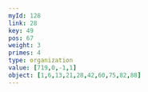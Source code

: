 ```yaml
---
myId: 128
link: 28
key: 49
pos: 67
weight: 3
primes: 4
type: organization
value: [719,0,-1,1]
object: [1,6,13,21,28,42,60,75,82,88]
---
```

